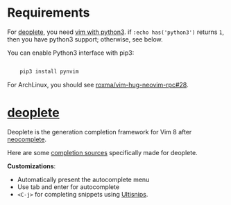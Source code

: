 # Requirements

For [deoplete], you need [vim with python3](https://github.com/Shougo/deoplete.nvim#requirements).
if `:echo has('python3')` returns `1`, then you have python3 support; otherwise, see below.

You can enable Python3 interface with pip3:

```bash

    pip3 install pynvim
```

For ArchLinux, you should see [roxma/vim-hug-neovim-rpc#28](https://github.com/roxma/vim-hug-neovim-rpc/issues/28).

# [deoplete]

Deoplete is the generation completion framework for Vim 8 after [neocomplete].

Here are some [completion sources](https://github.com/Shougo/deoplete.nvim/wiki/Completion-Sources) specifically made for deoplete.

**Customizations**:

 * Automatically present the autocomplete menu
 * Use tab and enter for autocomplete
 * `<C-j>` for completing snippets using [Ultisnips](https://github.com/SirVer/ultisnips).


[deoplete]: https://github.com/shougo/deoplete.nvim
[neocomplete]: https://github.com/shougo/neocomplete

